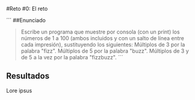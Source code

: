 #Reto #0: El reto

´´´
##Enunciado

> Escribe un programa que muestre por consola (con un print) los
> números de 1 a 100 (ambos incluidos y con un salto de línea entre
> cada impresión), sustituyendo los siguientes:
> Múltiplos de 3 por la palabra "fizz".
> Múltiplos de 5 por la palabra "buzz".
> Múltiplos de 3 y de 5 a la vez por la palabra "fizzbuzz".
´´´ 

## Resultados

Lore ipsus
